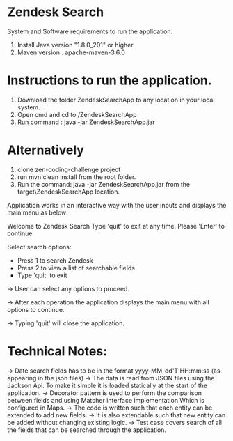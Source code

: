 # Zendesk Search
System and Software requirements to run the application.
1. Install Java version "1.8.0_201" or higher.
2. Maven version : apache-maven-3.6.0

# Instructions to run the application.
1. Download the folder ZendeskSearchApp to any location in your local system.
2. Open cmd and cd to <path>/ZendeskSearchApp
3. Run command :  java -jar ZendeskSearchApp.jar
 
# Alternatively  
1. clone zen-coding-challenge project
2. run mvn clean install from the root folder.
3. Run the command:  java -jar ZendeskSearchApp.jar from the target\ZendeskSearchApp location.
 
  
Application works in an interactive way with the user inputs and displays the main menu as below:

 Welcome to Zendesk Search
 Type 'quit' to exit at any time, Please 'Enter' to continue

 Select search options:
 * Press 1 to search Zendesk
 * Press 2 to view a list of searchable fields
 * Type 'quit' to exit

-> User can select any options to proceed.

-> After each operation the application displays the main menu with all options to continue.

-> Typing 'quit' will close the application.

# Technical Notes:

-> Date search fields has to be in the format yyyy-MM-dd'T'HH:mm:ss (as appearing in the json files)
-> The data is read from JSON files using the Jackson Api. To make it simple it is loaded statically at the start of the application.
-> Decorator pattern is used to perform the comparison between fields and using Matcher interface implementation Which is configured in    Maps.
-> The code is written such that each entity can be extended to add new fields.
-> It is also extendable such that new entity can be added without changing existing logic.
-> Test case covers search of all the fields that can be searched through the application.

